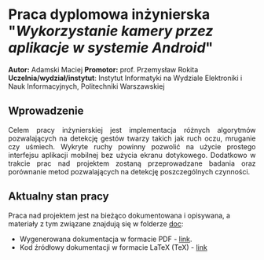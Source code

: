 
# Praca dyplomowa inżynierska "*Wykorzystanie kamery przez aplikacje w systemie Android*"

**Autor:** Adamski Maciej
**Promotor:** prof. Przemysław Rokita
**Uczelnia/wydział/instytut**: Instytut Informatyki na Wydziale Elektroniki i Nauk Informacyjnych, Politechniki Warszawskiej

 
 ## Wprowadzenie

<p align="justify">Celem pracy inżynierskiej jest implementacja różnych algorytmów pozwalających na detekcję gestów twarzy takich jak ruch oczu, mruganie czy uśmiech. Wykryte ruchy powinny pozwolić na użycie prostego interfejsu aplikacji mobilnej bez użycia ekranu dotykowego. Dodatkowo w trakcie prac nad projektem zostaną przeprowadzane badania oraz porównanie metod pozwalających na detekcję poszczególnych czynności. </p>

 ## Aktualny stan pracy
 
 Praca nad projektem jest na bieżąco dokumentowana i opisywana, a materiały z tym związane znajdują się w folderze [doc](doc):

 - Wygenerowana dokumentacja w formacie PDF - [link](doc/_INZ__Notatki.pdf). 
 - Kod źródłowy dokumentacji w formacie LaTeX (TeX) - [link](doc/main.tex)
